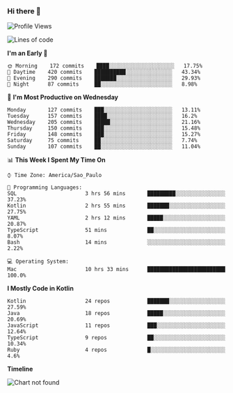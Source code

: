 ### Hi there 👋

<!--
**fernandonogueira/fernandonogueira** is a ✨ _special_ ✨ repository because its `README.md` (this file) appears on your GitHub profile.

Here are some ideas to get you started:

- 🔭 I’m currently working on ...
- 🌱 I’m currently learning ...
- 👯 I’m looking to collaborate on ...
- 🤔 I’m looking for help with ...
- 💬 Ask me about ...
- 📫 How to reach me: ...
- 😄 Pronouns: ...
- ⚡ Fun fact: ...
-->

<!--START_SECTION:waka-->
![Profile Views](http://img.shields.io/badge/Profile%20Views-0-blue)

![Lines of code](https://img.shields.io/badge/From%20Hello%20World%20I%27ve%20Written-5.9%20million%20lines%20of%20code-blue)

**I'm an Early 🐤** 

```text
🌞 Morning    172 commits    ████░░░░░░░░░░░░░░░░░░░░░   17.75% 
🌆 Daytime    420 commits    ██████████░░░░░░░░░░░░░░░   43.34% 
🌃 Evening    290 commits    ███████░░░░░░░░░░░░░░░░░░   29.93% 
🌙 Night      87 commits     ██░░░░░░░░░░░░░░░░░░░░░░░   8.98%

```
📅 **I'm Most Productive on Wednesday** 

```text
Monday       127 commits    ███░░░░░░░░░░░░░░░░░░░░░░   13.11% 
Tuesday      157 commits    ████░░░░░░░░░░░░░░░░░░░░░   16.2% 
Wednesday    205 commits    █████░░░░░░░░░░░░░░░░░░░░   21.16% 
Thursday     150 commits    ███░░░░░░░░░░░░░░░░░░░░░░   15.48% 
Friday       148 commits    ███░░░░░░░░░░░░░░░░░░░░░░   15.27% 
Saturday     75 commits     ██░░░░░░░░░░░░░░░░░░░░░░░   7.74% 
Sunday       107 commits    ██░░░░░░░░░░░░░░░░░░░░░░░   11.04%

```


📊 **This Week I Spent My Time On** 

```text
⌚︎ Time Zone: America/Sao_Paulo

💬 Programming Languages: 
SQL                      3 hrs 56 mins       █████████░░░░░░░░░░░░░░░░   37.23% 
Kotlin                   2 hrs 55 mins       ███████░░░░░░░░░░░░░░░░░░   27.75% 
YAML                     2 hrs 12 mins       █████░░░░░░░░░░░░░░░░░░░░   20.87% 
TypeScript               51 mins             ██░░░░░░░░░░░░░░░░░░░░░░░   8.07% 
Bash                     14 mins             ░░░░░░░░░░░░░░░░░░░░░░░░░   2.22%

💻 Operating System: 
Mac                      10 hrs 33 mins      █████████████████████████   100.0%

```

**I Mostly Code in Kotlin** 

```text
Kotlin                   24 repos            ███████░░░░░░░░░░░░░░░░░░   27.59% 
Java                     18 repos            █████░░░░░░░░░░░░░░░░░░░░   20.69% 
JavaScript               11 repos            ███░░░░░░░░░░░░░░░░░░░░░░   12.64% 
TypeScript               9 repos             ██░░░░░░░░░░░░░░░░░░░░░░░   10.34% 
Ruby                     4 repos             █░░░░░░░░░░░░░░░░░░░░░░░░   4.6%

```


**Timeline**

![Chart not found](https://raw.githubusercontent.com/fernandonogueira/fernandonogueira/master/charts/bar_graph.png) 


<!--END_SECTION:waka-->

